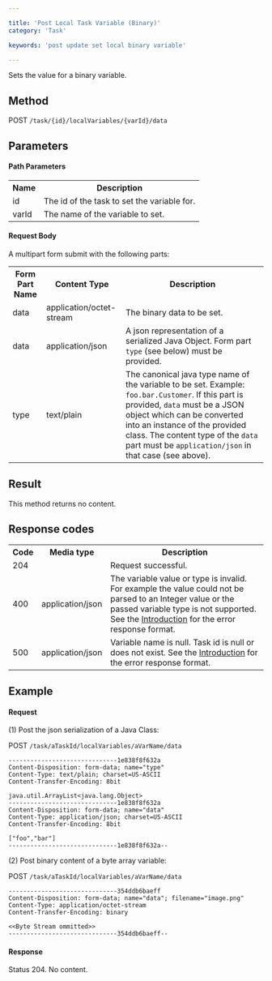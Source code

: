 ```yaml
---

title: 'Post Local Task Variable (Binary)'
category: 'Task'

keywords: 'post update set local binary variable'

---
```


Sets the value for a binary variable.

Method
------

POST `/task/{id}/localVariables/{varId}/data`


Parameters
----------
  
#### Path Parameters

<table class="table table-striped">
  <tr>
    <th>Name</th>
    <th>Description</th>
  </tr>
  <tr>
    <td>id</td>
    <td>The id of the task to set the variable for.</td>
  </tr>
  <tr>
    <td>varId</td>
    <td>The name of the variable to set.</td>
  </tr>
</table>

#### Request Body

A multipart form submit with the following parts:

<table class="table table-striped">
  <tr>
    <th>Form Part Name</th>
    <th>Content Type</th>
    <th>Description</th>
  </tr>
  <tr>
    <td>data</td>
    <td>application/octet-stream</td>
    <td>The binary data to be set.</td>
  </tr>
  <tr>
    <td>data</td>
    <td>application/json</td>
    <td>A json representation of a serialized Java Object. Form part <code>type</code> (see below) must be provided.</td>
  </tr>
  <tr>
    <td>type</td>
    <td>text/plain</td>
    <td>The canonical java type name of the variable to be set. Example: <code>foo.bar.Customer</code>. If this part is provided, <code>data</code> must be a JSON object which can be converted into an instance of the provided class. The content type of the <code>data</code> part must be <code>application/json</code> in that case (see above).</td>
  </tr>  
</table>


Result
------

This method returns no content.

  
Response codes
--------------  

<table class="table table-striped">
  <tr>
    <th>Code</th>
    <th>Media type</th>
    <th>Description</th>
  </tr>
  <tr>
    <td>204</td>
    <td></td>
    <td>Request successful.</td>
  </tr>
  <tr>
    <td>400</td>
    <td>application/json</td>
    <td>The variable value or type is invalid. For example the value could not be parsed to an Integer value or the passed variable type is not supported. See the <a href="ref:#overview-introduction">Introduction</a> for the error response format.</td>
  </tr>
  <tr>
    <td>500</td>
    <td>application/json</td>
    <td>Variable name is null. Task id is null or does not exist. See the <a href="ref:#overview-introduction">Introduction</a> for the error response format.</td>
  </tr>    
</table>

  
Example
-------

#### Request

(1) Post the json serialization of a Java Class:

POST `/task/aTaskId/localVariables/aVarName/data`

```
------------------------------1e838f8f632a
Content-Disposition: form-data; name="type"
Content-Type: text/plain; charset=US-ASCII
Content-Transfer-Encoding: 8bit
 
java.util.ArrayList<java.lang.Object>
------------------------------1e838f8f632a
Content-Disposition: form-data; name="data"
Content-Type: application/json; charset=US-ASCII
Content-Transfer-Encoding: 8bit
 
["foo","bar"]
------------------------------1e838f8f632a--
```

(2) Post binary content of a byte array variable:

POST `/task/aTaskId/localVariables/aVarName/data`

```
------------------------------354ddb6baeff
Content-Disposition: form-data; name="data"; filename="image.png"
Content-Type: application/octet-stream
Content-Transfer-Encoding: binary

<<Byte Stream ommitted>>
------------------------------354ddb6baeff--
```

#### Response
    
Status 204. No content.